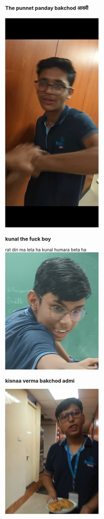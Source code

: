 <h3>The punnet panday bakchod आदमी<h3>
<img
  src="Screenshot_20221117-230455_Video Player.jpg"
  alt="Alt text"
  title="Optional title"
  style="display: inline-block; margin: 0 auto; max-width: 300px">
 



<h3>kunal the fuck boy </h3>
<p1>rat din ma leta ha kunal humara beta ha </p1>
<img
  src="20221122_144339.jpg"
  alt="Alt text"
  title="Optional title"
  style="display: inline-block; margin: 0 auto; max-width: 300px">
 

<h3>kisnaa verma  bakchod admi </h3>

<img
  src="IMG-20221201-WA0007.jpg"
  alt="Alt text"
  title="Optional title"
  style="display: inline-block; margin: 0 auto; max-width: 300px">
 
